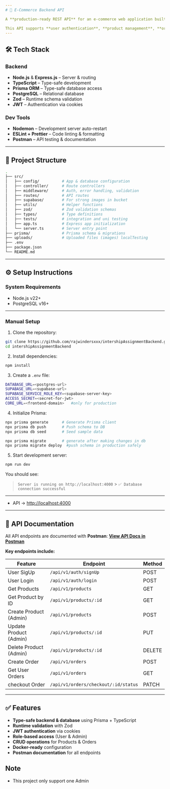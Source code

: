 ```yaml
---
# 🛒 E-Commerce Backend API

A **production-ready REST API** for an e-commerce web application built with **Node.js**, **Express**, **TypeScript**, **Zod**, and **PostgreSQL** (via Prisma).

This API supports **user authentication**, **product management**, **order processing**, and **admin features**, designed for **scalability**, **security**, and **clean architecture**.
---
```


## 🛠 Tech Stack

### **Backend**

- **Node.js** & **Express.js** – Server & routing
- **TypeScript** – Type-safe development
- **Prisma ORM** – Type-safe database access
- **PostgreSQL** – Relational database
- **Zod** – Runtime schema validation
- **JWT** – Authentication via cookies

### **Dev Tools**

- **Nodemon** – Development server auto-restart
- **ESLint + Prettier** – Code linting & formatting
- **Postman** – API testing & documentation

---

## 📂 Project Structure

```bash
.
├── src/
│   ├── config/          # App & database configuration
│   ├── controller/      # Route controllers
│   ├── middleware/      # Auth, error handling, validation
│   ├── routes/          # API routes
│   ├── supabase/        # For strong images in bucket
│   ├── utils/           # Helper functions
│   ├── zod/             # Zod validation schemas
│   ├── types/           # Type definitions
│   ├── tests/           # integration and uni testing
│   ├── app.ts           # Express app initialization
│   └── server.ts        # Server entry point
├── prisma/              # Prisma schema & migrations
├── uploads/             # Uploaded files (images) localTesting
├── .env
├── package.json
└── README.md
```

---

## ⚙️ Setup Instructions

### **System Requirements**

- Node.js v22+
- PostgreSQL v16+

---

### **Manual Setup**

1. Clone the repository:

```bash
git clone https://github.com/rajwindersxxx/intershipAssignmentBackend.git
cd intershipAssignmentBackend
```

2. Install dependencies:

```bash
npm install
```

3. Create a `.env` file:

```bash
DATABASE_URL=<postgres-url>
SUPABASE_URL=<supabase-url>
SUPABASE_SERVICE_ROLE_KEY=<supabase-server-key>
ACCESS_SECRET=<secret-for-jwt>
CORE_URL=<frontend-domain>   #only for production
```

4. Initialize Prisma:

```bash
npx prisma generate      # Generate Prisma client
npx prisma db push       # Push schema to DB
npx prisma db seed       # Seed sample data

npx prisma migrate       # generate after making changes in db
npx prisma migrate deploy  #push schema in production safely

```

5. Start development server:

```bash
npm run dev
```

You should see:

> `Server is running on http://localhost:4000` > `✅ Database connection successful`

---

- API → [http://localhost:4000](http://localhost:4000)

---

## 📜 API Documentation

All API endpoints are documented with **Postman**:
[**View API Docs in Postman**](https://documenter.getpostman.com/view/36192494/2sB3BHkonF)

**Key endpoints include:**

| Feature                | Endpoint                             | Method |
| ---------------------- | ------------------------------------ | ------ |
| User SigUp             | `/api/v1/auth/signUp`                | POST   |
| User Login             | `/api/v1/auth/login`                 | POST   |
| Get Products           | `/api/v1/products`                   | GET    |
| Get Product by ID      | `/api/v1/products/:id`               | GET    |
| Create Product (Admin) | `/api/v1/products`                   | POST   |
| Update Product (Admin) | `/api/v1/products/:id`               | PUT    |
| Delete Product (Admin) | `/api/v1/products/:id`               | DELETE |
| Create Order           | `/api/v1/orders`                     | POST   |
| Get User Orders        | `/api/v1/orders`                     | GET    |
| checkout Order         | `/api/v1/orders/checkout/:id/status` | PATCH  |

---

## ✅ Features

- **Type-safe backend & database** using Prisma + TypeScript
- **Runtime validation** with Zod
- **JWT authentication** via cookies
- **Role-based access** (User & Admin)
- **CRUD operations** for Products & Orders
- **Docker-ready** configuration
- **Postman documentation** for all endpoints

## Note

- This project only support one Admin
